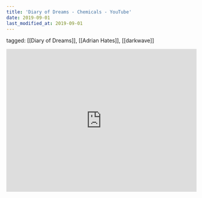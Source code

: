 ```yaml
---
title: 'Diary of Dreams - Chemicals - YouTube'
date: 2019-09-01
last_modified_at: 2019-09-01
---
```

tagged: [[Diary of Dreams]], [[Adrian Hates]], [[darkwave]]
<iframe allow="accelerometer; autoplay; clipboard-write; encrypted-media; gyroscope; picture-in-picture" allowfullscreen="" frameborder="0" height="375" id="youtube_iframe" src="https://www.youtube.com/embed/26DpYIISjTE?feature=oembed&amp;enablejsapi=1&amp;origin=https://safe.txmblr.com&amp;wmode=opaque" width="500"></iframe>